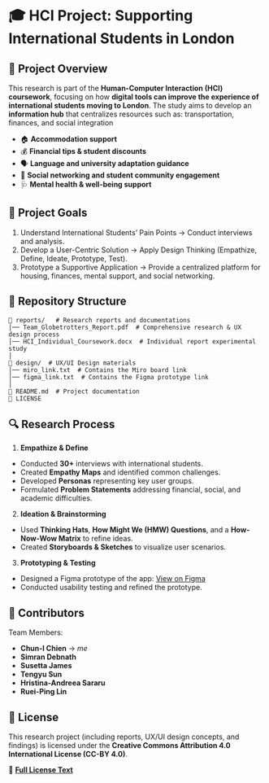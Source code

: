 # 🎓 HCI Project: Supporting International Students in London

## 📌 Project Overview
This research is part of the **Human-Computer Interaction (HCI) coursework**, focusing on how **digital tools can improve the experience of international students moving to London**. The study aims to develop an **information hub** that centralizes resources such as:
transportation, finances, and social integration
- 🏠 **Accommodation support**
- 💰 **Financial tips & student discounts**
- 🗣️ **Language and university adaptation guidance**
- 👫 **Social networking and student community engagement**
- 🩺 **Mental health & well-being support**  

## 🎯 Project Goals
1. Understand International Students’ Pain Points → Conduct interviews and analysis.
2. Develop a User-Centric Solution → Apply Design Thinking (Empathize, Define, Ideate, Prototype, Test).
3. Prototype a Supportive Application → Provide a centralized platform for housing, finances, mental support, and social networking.

## 📂 Repository Structure
```
📂 reports/   # Research reports and documentations
│── Team_Globetrotters_Report.pdf  # Comprehensive research & UX design process  
│── HCI_Individual_Coursework.docx  # Individual report experimental study
│
📂 design/  # UX/UI Design materials
│── miro_link.txt  # Contains the Miro board link
│── figma_link.txt  # Contains the Figma prototype link
│
📄 README.md  # Project documentation
📄 LICENSE  
```

## 🔍 Research Process
1. **Empathize & Define**
- Conducted **30+** interviews with international students.
- Created **Empathy Maps** and identified common challenges.
- Developed **Personas** representing key user groups.
- Formulated **Problem Statements** addressing financial, social, and academic difficulties.

2. **Ideation & Brainstorming**
- Used **Thinking Hats**, **How Might We (HMW) Questions**, and a **How-Now-Wow Matrix** to refine ideas.
- Created **Storyboards & Sketches** to visualize user scenarios.

3. **Prototyping & Testing**
- Designed a Figma prototype of the app: [View on Figma](https://www.figma.com/design/Yqw39K1NnPebK1WENffMD5/HCI?node-id=0-1&p=f)
- Conducted usability testing and refined the prototype.

## 🤝 **Contributors**
Team Members:
- **Chun-I Chien** -> *me*
- **Simran Debnath**
- **Susetta James**
- **Tengyu Sun**
- **Hristina-Andreea Sararu**
- **Ruei-Ping Lin**

## 📜 License
This research project (including reports, UX/UI design concepts, and findings) is licensed under the **Creative Commons Attribution 4.0 International License (CC-BY 4.0)**. 

📄 **[Full License Text](LICENSE)**  
